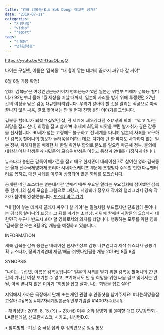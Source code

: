 ```yaml
---
title: "영화 김복동(Kim Bok Dong) 예고편 공개!"
date: "2019-07-11"
categories: 
  - "기림사업"
  - "video"
  - "report"
tags: 
  - "김복동"
  - "영화김복동"
---
```


https://youtu.be/OlR2qaOLngQ

나이는 구십넷, 이름은 ‘김복동’ “내 힘이 닿는 데까지 끝까지 싸우다 갈 거야”

8월 8일 개봉 확정!

영화 ‘김복동’은 여성인권운동가이자 평화운동가였던 일본군 위안부 피해자 김복동 할머니가 92년부터 올해 1월 세상을 떠날 때까지, 일본의 사죄를 받기 위해 투쟁했던 27년 간의 여정을 담은 감동 다큐멘터리입니다. 우리가 알아야 할 것을 알리는 작품으로 아직 끝나지 않은 싸움, 결코 잊어서는 안 될 현재 진행 중인 이야기를 그립니다.

김복동 할머니가 되찾고 싶었던 삶, 전 세계에 세우겠다던 소녀상의 의미, 그리고 ‘나는 희망을 잡고 산다, 희망을 잡고 살자’며 후세에 희망의 씨앗을 뿌린 발자취가 깊은 감동을 선사합니다. 90세가 넘는 고령에도 불구하고 전 세계를 다니며 일본의 사죄를 요구하던 김복동 할머니의 행보가 놀라움을 더하는데요. 여기에 단 한 마디도 사과하지 않는 일본 정부, 피해자들을 배제한 채 한일 위안부 합의로 분노를 일으킨 박근혜 정부, 불의에 대항한 어린 학생들과 시민들의 모습은 반성을 이끌고 동참과 연대를 다짐하게 합니다.

뉴스타파 송원근 감독이 메가폰을 잡고 배우 한지민이 내레이션으로 참여한 영화 김복동은 올해 전주국제영화제 코리아 시네마스케이프 부문에 초청받아 주목할 만한 다큐멘터리로 꼽히고, 매진 사례를 이루며 상영되어 많은 화제를 모았습니다.

공개된 메인 포스터는 일본대사관 앞에서 매주 수요일 열리는 수요집회에 참여했던 김복동 할머니의 실제 모습을 그림으로 그렸고, 서양화가 정우재 작가와 캘리그라퍼 강숙 작가가 참여해 완성했습니다. [포스터 바로 가기](https://womenandwar.net/kr/notice/?uid=382&mod=document&pageid=1) 

“내 힘이 닿는 데까지 끝까지 싸우다 갈 거야”는 말씀처럼 부드럽지만 단호함이 묻어나는 김복동 할머니의 표정과 그 뒤를 지키는 소녀상, 시위에 함께한 사람들의 모습에서 대한민국 누구나 반드시 봐야 할 영화로서의 의지를 더합니다. 행동하는 모두를 위한 영화 ‘김복동’은 오는 8월 8일 개봉을 예정하고 있습니다.

INFORMATION

제목 김복동 감독 송원근 내레이션 한지민 장르 감동 다큐멘터리 제작 뉴스타파 공동기획 뉴스타파, 정의기억연대 제공/배급 ㈜엣나인필름 개봉 2019년 8월 8일

SYNOPSIS

“나이는 구십넷, 이름은 김복동입니다" 일본의 사죄를 받기 위한 김복동 할머니의 27년 간의 기나긴 여정 포기할 수 없고, 포기해서도 안 될 희망을 위한 싸움 결코 잊어서는 안될, 아직 끝나지 않은 이야기 “희망을 잡고 살자. 나는 희망을 잡고 살아”

지역에서 가까운 극장에서 단체 또는 개인 관람 후 인증샷을 남겨주세요! #나는희망을잡고살아 #김복동 #제7차세계일본군위안부기림일 #1400차수요시위

\- 해외상영 : 2019. 8. 15.(목) ~ 23.(금) 미주 순회 상영회 및 윤미향 대표 GV/강연회 – LA글렌데일, 샌프란시스코, 시카고, 워싱턴D.C.

• 참여방법 : 기간 중 극장 섭외 후 정의연으로 일정 통보
